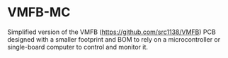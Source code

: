 # VMFB-MC
Simplified version of the VMFB (https://github.com/src1138/VMFB) PCB designed with a smaller footprint and BOM to rely on a microcontroller or single-board computer to control and monitor it.
